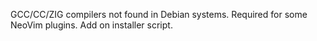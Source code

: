 GCC/CC/ZIG compilers not found in Debian systems. Required for some NeoVim plugins. Add on installer script.


